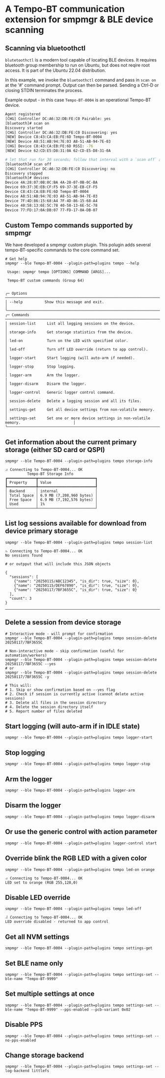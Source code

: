 # A Tempo-BT communication extension for smpmgr & BLE device scanning

## Scanning via **bluetoothctl**

`blutetoothctl` is a modern tool capable of locating BLE devices.  It requires bluetooth group membership to run on Ubuntu, but does not reqire root access. It is part of the Ubuntu 22.04 distribution.

In this example, we invoke the `bluetoothctl` command and pass in `scan on` at the '#' command prompt.  Output can then be parsed. Sending a Ctrl-D or closing STDIN terminates the process.

Example output - in this case `Tempo-BT-0004` is an operational Tempo-BT device.

```bash
Agent registered
[CHG] Controller DC:A6:32:DB:FE:C0 Pairable: yes
[bluetooth]# scan on
Discovery started
[CHG] Controller DC:A6:32:DB:FE:C0 Discovering: yes
[NEW] Device C8:43:CA:EB:FE:6D Tempo-BT-0004
[NEW] Device A8:51:AB:94:7E:03 A8-51-AB-94-7E-03
[CHG] Device C8:43:CA:EB:FE:6D RSSI: -76
[NEW] Device 62:CD:E5:D8:31:0A 62-CD-E5-D8-31-0A

# let that run for 30 seconds; follow that interval with a `scan off` and `devices` bluectl command:
[bluetooth]# scan off
[CHG] Controller DC:A6:32:DB:FE:C0 Discovering: no
Discovery stopped
[bluetooth]# devices
Device 4A:28:07:0B:0C:BA 4A-28-07-0B-0C-BA
Device 69:37:3E:EB:CF:F5 69-37-3E-EB-CF-F5
Device C8:43:CA:EB:FE:6D Tempo-BT-0004
Device A8:51:AB:94:7E:03 A8-51-AB-94-7E-03
Device 7F:4D:86:15:68:A4 7F-4D-86-15-68-A4
Device 40:58:13:6E:5C:78 40-58-13-6E-5C-78
Device 77:FD:17:0A:DB:07 77-FD-17-0A-DB-07
```

## Custom Tempo commands supported by smpmgr

We have developed a smpmgr custom plugin. This polugin adds several tempo-BT-specific commands to the core command set.

```
# Get help
smpmgr --ble Tempo-BT-0004 --plugin-path=plugins tempo --help
                                                                                                                                                                                         
 Usage: smpmgr tempo [OPTIONS] COMMAND [ARGS]...                                                                                                                                               
                                                                                                                                                                                               
 Tempo-BT custom commands (Group 64)                                                                                                                                                           
                                                                                                                                                     
                                                                                                                                                                                               
╭─ Options ───────────────────────────────────────────────────────────────────────────────────────╮
│ --help          Show this message and exit.                                                     │
╰─────────────────────────────────────────────────────────────────────────────────────────────────╯
╭─ Commands ──────────────────────────────────────────────────────────────────────────────────────╮
│ session-list     List all logging sessions on the device.                                       │
│ storage-info     Get storage statistics from the device.                                        │
│ led-on           Turn on the LED with specified color.                                          │
│ led-off          Turn off LED override (return to app control).                                 │
│ logger-start     Start logging (will auto-arm if needed).                                       │
│ logger-stop      Stop logging.                                                                  │
│ logger-arm       Arm the logger.                                                                |
│ logger-disarm    Disarm the logger.                                                             │
│ logger-control   Generic logger control command.                                                │
│ session-delete   Delete a logging session and all its files.                                    │
│ settings-get     Get all device settings from non-volatile memory.                              │
│ settings-set     Set one or more device settings in non-volatile memory.                        │
╰─────────────────────────────────────────────────────────────────────────────────────────────────╯
```

## Get information about the current primary storage (either SD card or QSPI)
```
smpmgr --ble Tempo-BT-0004 --plugin-path=plugins tempo storage-info

⠴ Connecting to Tempo-BT-0004... OK
          Tempo-BT Storage Info           
┏━━━━━━━━━━━━━┳━━━━━━━━━━━━━━━━━━━━━━━━━━┓
┃ Property    ┃ Value                    ┃
┡━━━━━━━━━━━━━╇━━━━━━━━━━━━━━━━━━━━━━━━━━┩
│ Backend     │ internal                 │
│ Total Space │ 6.9 MB (7,208,960 bytes) │
│ Free Space  │ 6.9 MB (7,192,576 bytes) │
│ Used        │ 1%                       │
└─────────────┴──────────────────────────┘
```

## List log sessions available for download from device primary storage
```
smpmgr --ble Tempo-BT-0004 --plugin-path=plugins tempo session-list

⠦ Connecting to Tempo-BT-0004... OK
No sessions found

# or outpput that will include this JSON objects

{
  "sessions": [
    {"name": "20250115/ABC12345", "is_dir": true, "size": 0},
    {"name": "20250115/DEF67890", "is_dir": true, "size": 0},
    {"name": "20250117/7BF3655C", "is_dir": true, "size": 0}
  ],
  "count": 3
}
```

---

## Delete a session from device storage

```
# Interactive mode - will prompt for confirmation
smpmgr --ble Tempo-BT-0004 --plugin-path=plugins tempo session-delete 20250117/7BF3655C

# Non-interactive mode - skip confirmation (useful for automation/workers)
smpmgr --ble Tempo-BT-0004 --plugin-path=plugins tempo session-delete 20250117/7BF3655C --yes
# or
smpmgr --ble Tempo-BT-0004 --plugin-path=plugins tempo session-delete 20250117/7BF3655C -y

# This will:
# 1. Skip or show confirmation based on --yes flag
# 2. Check if session is currently active (cannot delete active sessions)
# 3. Delete all files in the session directory
# 4. Delete the session directory itself
# 5. Report number of files deleted
```

## Start logging (will auto-arm if in IDLE state)
```
smpmgr --ble Tempo-BT-0004 --plugin-path=plugins tempo logger-start
```

## Stop logging
```
smpmgr --ble Tempo-BT-0004 --plugin-path=plugins tempo logger-stop
```

## Arm the logger
```
smpmgr --ble Tempo-BT-0004 --plugin-path=plugins logger-arm
```

## Disarm the logger
```
smpmgr --ble Tempo-BT-0004 --plugin-path=plugins tempo logger-disarm
```

## Or use the generic control with action parameter
`smpmgr --ble Tempo-BT-0004 --plugin-path=plugins logger-control start`

## Override blink the RGB LED with a given color
```
smpmgr --ble Tempo-BT-0004 --plugin-path=plugins tempo led-on orange

⠴ Connecting to Tempo-BT-0004... OK
LED set to orange (RGB 255,128,0)
```

## Disable LED override
```
smpmgr --ble Tempo-BT-0004 --plugin-path=plugins tempo led-off

⠼ Connecting to Tempo-BT-0004... OK
LED override disabled - returned to app control
```

## Get all NVM settings
`smpmgr --ble Tempo-BT-0004 --plugin-path=plugins tempo settings-get`

## Set BLE name only
`smpmgr --ble Tempo-BT-0004 --plugin-path=plugins tempo settings-set --ble-name "Tempo-BT-9999"`

## Set multiple settings at once
`smpmgr --ble Tempo-BT-0004 --plugin-path=plugins tempo settings-set --ble-name "Tempo-BT-9999" --pps-enabled --pcb-variant 0x02`

## Disable PPS
`smpmgr --ble Tempo-BT-0004 --plugin-path=plugins tempo settings-set --no-pps-enabled`

## Change storage backend
`smpmgr --ble Tempo-BT-0004 --plugin-path=plugins tempo settings-set --log-backend littlefs`
